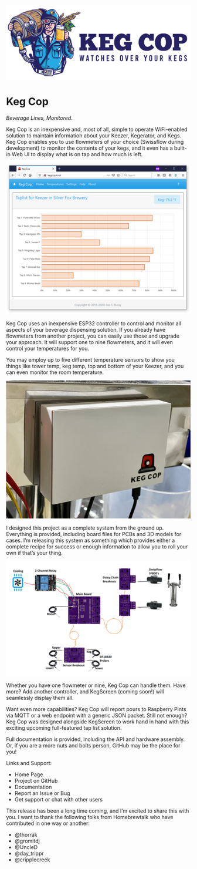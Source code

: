 ![Keg Cop Logo](https://github.com/lbussy/keg-cop/raw/main/logos/color-header.png) 

# Keg Cop

*Beverage Lines, Monitored.*

Keg Cop is an inexpensive and, most of all, simple to operate WiFi-enabled solution to maintain information about your Keezer, Kegerator, and Kegs.  Keg Cop enables you to use flowmeters of your choice (Swissflow during development) to monitor the contents of your kegs, and it even has a built-in Web UI to display what is on tap and how much is left.

![Keg Cop Index](https://github.com/lbussy/keg-cop/raw/main/docs/home.png)
 
Keg Cop uses an inexpensive ESP32 controller to control and monitor all aspects of your beverage dispensing solution.  If you already have flowmeters from another project, you can easily use those and upgrade your approach.  It will support one to nine flowmeters, and it will even control your temperatures for you.

You may employ up to five different temperature sensors to show you things like tower temp, keg temp, top and bottom of your Keezer, and you can even monitor the room temperature.

![Keg Cop Case](https://github.com/lbussy/keg-cop/raw/main/case/kc-case.png)
 
I designed this project as a complete system from the ground up.  Everything is provided, including board files for PCBs and 3D models for cases.  I’m releasing this system as something which provides either a complete recipe for success or enough information to allow you to roll your own if that’s your thing.

![Keg Cop System](https://github.com/lbussy/keg-cop/raw/main/docs/planning/system.png)

Whether you have one flowmeter or nine, Keg Cop can handle them.  Have more?  Add another controller, and KegScreen (coming soon!) will seamlessly display them all.

Want even more capabilities?  Keg Cop will report pours to Raspberry Pints via MQTT or a web endpoint with a generic JSON packet.
Still not enough?  Keg Cop was designed alongside KegScreen to work hand in hand with this exciting upcoming full-featured tap list solution.

Full documentation is provided, including the API and hardware assembly.  Or, if you are a more nuts and bolts person, GitHub may be the place for you!

Links and Support:

-	Home Page
-	Project on GitHub
-	Documentation
-	Report an Issue or Bug
-	Get support or chat with other users

This release has been a long time coming, and I’m excited to share this with you.  I want to thank the following folks from Homebrewtalk who have contributed in one way or another:

-	@thorrak
-	@gromitdj
-	@UncleD
-	@day_trippr
-	@cripplecreek
